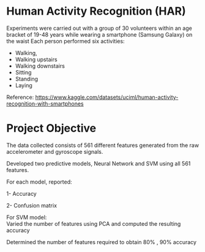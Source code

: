 # Human Activity Recognition (HAR)

Experiments were carried out with a group of 30  volunteers within an age bracket of 19-48 years while  wearing a smartphone (Samsung Galaxy) on the  waist
Each person performed six activities:
- Walking,
- Walking upstairs
- Walking downstairs
- Sitting
- Standing
- Laying

Reference: https://www.kaggle.com/datasets/uciml/human-activity-recognition-with-smartphones

# Project Objective

The data collected consists of 561 different features  generated from the raw accelerometer and  gyroscope signals.

Developed two predictive models, Neural Network and SVM using all 561 features. 

For each model, reported: 

1- Accuracy 

2- Confusion matrix 

For SVM model: 	
Varied the number of features using PCA and computed the resulting accuracy

Determined the number of features required to obtain 80% , 90% accuracy





